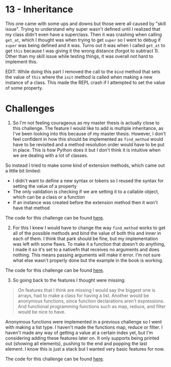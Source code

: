 # 13 - Inheritance

This one came with some ups and downs but those were all caused by "skill issue". Trying to understand why super wasn't defined until I realized that my class didn't even have a superclass. Then it was crashing when calling `get_at`, which I thought was when trying to get `super` so I went to debug if `super` was being defined and it was. Turns out it was when I called `get_at` to get `this` because I was giving it the wrong distance (forgot to subtract 1). Other than my skill issue while testing things, it was overall not hard to implement this.

EDIT: While doing this part I removed the call to the `bind` method that sets the value of `this` where the `init` method is called when making a new instance of a class. This made the REPL crash if I attempted to set the value of some property.

# Challenges

1. So I'm not feeling courageous as my master thesis is actually close to this challenge. The feature I would like to add is multiple inheritance, as I've been looking into this because of my master thesis. However, I don't feel confident in how this should be implemented as `find_method` would have to be revisited and a method resolution order would have to be put in place. This is how Python does it but I don't think it is intuitive when we are dealing with a lot of classes. 

So instead I tried to make some kind of extension methods, which came out a little bit limited:
- I didn't want to define a new syntax or tokens so I reused the syntax for setting the value of a property
- The only validation is checking if we are setting it to a callable object, which can be a class or a function
- If an instance was created before the extension method then it won't have that method

The code for this challenge can be found [here](https://github.com/EdSwordsmith/crafting_interpreters/tree/13_extension).

2. For this I knew I would have to change the way `find_method` works to get all of the possible methods and bind the value of both this and inner in each of them. I think that park should be fine, but my implementation was left with some flaws. To make it a function that doesn't do anything, I made it so it's set to a nativefn that receives no arguments and does nothing. This means passing arguments will make it error. I'm not sure what else wasn't properly done but the example in the book is working.

The code for this challenge can be found [here](https://github.com/EdSwordsmith/crafting_interpreters/tree/13_inner).

3. So going back to the features I thought were missing:
> On features that I think are missing I would say the biggest one is arrays, had to make a class for having a list. Another would be anonymous functions, since function declarations aren't expressions. And functional programming functions such as map, reduce, and filter would be nice to have.

Anonymous functions were implemented in a previous challenge so I went with making a list type. I haven't made the functions map, reduce or filter. I haven't made any way of getting a value at a certain index yet, but I'm considering adding these features later on. It only supports being printed out (showing all elements), pushing to the end and popping the last element. I know this is just a stack but I wanted very basic features for now.

The code for this challenge can be found [here](https://github.com/EdSwordsmith/crafting_interpreters/tree/13_lists).
